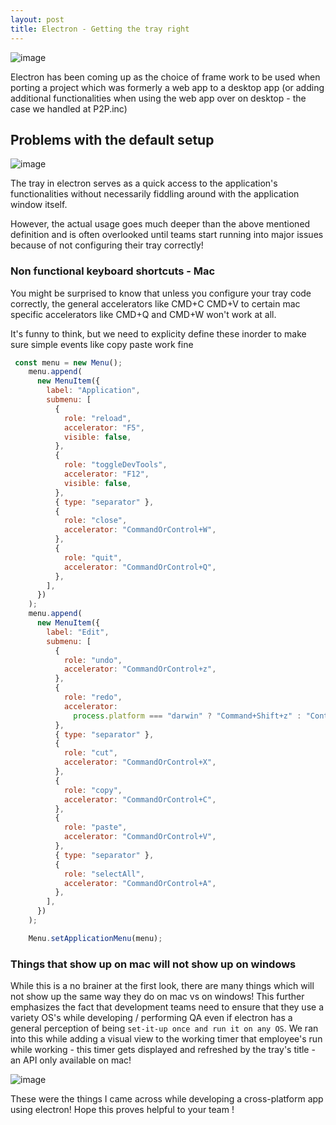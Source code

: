 ```yaml
---
layout: post
title: Electron - Getting the tray right
---
```


![image](https://user-images.githubusercontent.com/25403969/105566277-45388c00-5d51-11eb-9359-f917d39ee833.png)

Electron has been coming up as the choice of frame work to be used when porting a project which was formerly a web app to a desktop app (or adding additional functionalities when using the web app over on desktop - the case we handled at P2P.inc)

## Problems with the default setup

![image](https://user-images.githubusercontent.com/25403969/105564595-ec64f580-5d48-11eb-81a0-e425d9e62fe4.png)

The tray in electron serves as a quick access to the application's functionalities without necessarily fiddling around with the application window itself.

However, the actual usage goes much deeper than the above mentioned definition and is often overlooked until teams start running into major issues because of not configuring their tray correctly!

### Non functional keyboard shortcuts - Mac

You might be surprised to know that unless you configure your tray code correctly, the general accelerators like CMD+C CMD+V to certain mac specific accelerators like CMD+Q and CMD+W won't work at all.

It's funny to think, but we need to explicity define these inorder to make sure simple events like copy paste work fine

```javascript
 const menu = new Menu();
    menu.append(
      new MenuItem({
        label: "Application",
        submenu: [
          {
            role: "reload",
            accelerator: "F5",
            visible: false,
          },
          {
            role: "toggleDevTools",
            accelerator: "F12",
            visible: false,
          },
          { type: "separator" },
          {
            role: "close",
            accelerator: "CommandOrControl+W",
          },
          {
            role: "quit",
            accelerator: "CommandOrControl+Q",
          },
        ],
      })
    );
    menu.append(
      new MenuItem({
        label: "Edit",
        submenu: [
          {
            role: "undo",
            accelerator: "CommandOrControl+z",
          },
          {
            role: "redo",
            accelerator:
              process.platform === "darwin" ? "Command+Shift+z" : "Control+y",
          },
          { type: "separator" },
          {
            role: "cut",
            accelerator: "CommandOrControl+X",
          },
          {
            role: "copy",
            accelerator: "CommandOrControl+C",
          },
          {
            role: "paste",
            accelerator: "CommandOrControl+V",
          },
          { type: "separator" },
          {
            role: "selectAll",
            accelerator: "CommandOrControl+A",
          },
        ],
      })
    );

    Menu.setApplicationMenu(menu);
```

### Things that show up on mac will not show up on windows

While this is a no brainer at the first look, there are many things which will not show up the same way they do on mac vs on windows! This further emphasizes the fact that development teams need to ensure that they use a variety OS's while developing / performing QA even if electron has a general perception of being `set-it-up once and run it on any OS`.
We ran into this while adding a visual view to the working timer that employee's run while working - this timer gets displayed and refreshed by the tray's title - an API only available on mac!

![image](https://user-images.githubusercontent.com/25403969/105565039-d48e7100-5d4a-11eb-8669-d42c6bb4064b.png)

These were the things I came across while developing a cross-platform app using electron! Hope this proves helpful to your team !
